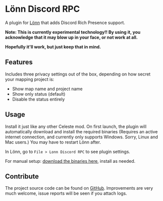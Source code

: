 # Lönn Discord RPC
A plugin for [Lönn](https://github.com/CelestialCartographers/Loenn/) that adds Discord Rich Presence support.

**Note: This is currently experimental technology!! By using it, you acknowledge that it may blow up in your face, or not work at all.**

**Hopefully it'll work, but just keep that in mind.**

## Features
Includes three privacy settings out of the box, depending on how secret your mapping project is:
- Show map name and project name
- Show only status (default)
- Disable the status entirely

## Usage
Install it just like any other Celeste mod. On first launch, the plugin will automatically download and install the required binaries (Requires an active internet connection, and currently only supports Windows. Sorry, Linux and Mac users.) You may have to restart Lönn after.

In Lönn, go to `File > Lonn Discord RPC` to see plugin settings.

For manual setup: [download the binaries here](https://github.com/discord/discord-rpc/releases/), install as needed.

## Contribute
The project source code can be found on [GitHub](https://github.com/axiand/LonnDiscordRPC/). Improvements are very much welcome, issue reports will be seen if you attach logs.